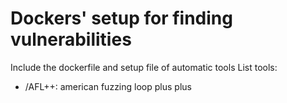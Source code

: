 # Dockers' setup for finding vulnerabilities
Include the dockerfile and setup file of automatic tools
List tools:
- /AFL++: american fuzzing loop plus plus
